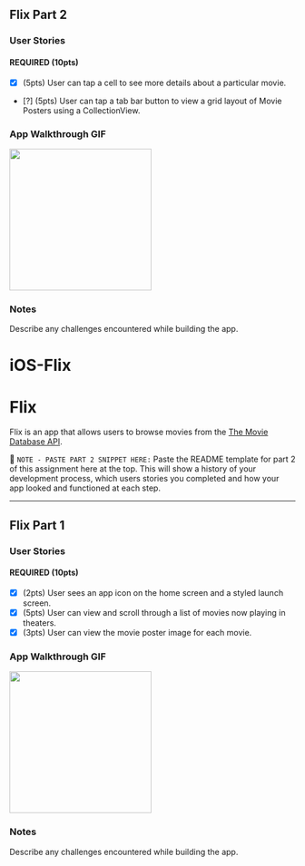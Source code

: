 ## Flix Part 2

### User Stories

#### REQUIRED (10pts)
- [x] (5pts) User can tap a cell to see more details about a particular movie.
- [?] (5pts) User can tap a tab bar button to view a grid layout of Movie Posters using a CollectionView.

### App Walkthrough GIF

<img src="https://i.imgur.com/5YXwNUA.gif" width=250><br>

### Notes
Describe any challenges encountered while building the app.

# iOS-Flix
# Flix

Flix is an app that allows users to browse movies from the [The Movie Database API](http://docs.themoviedb.apiary.io/#).

📝 `NOTE - PASTE PART 2 SNIPPET HERE:` Paste the README template for part 2 of this assignment here at the top. This will show a history of your development process, which users stories you completed and how your app looked and functioned at each step.

---

## Flix Part 1

### User Stories

#### REQUIRED (10pts)
- [x] (2pts) User sees an app icon on the home screen and a styled launch screen.
- [x] (5pts) User can view and scroll through a list of movies now playing in theaters.
- [x] (3pts) User can view the movie poster image for each movie.

### App Walkthrough GIF

<img src="https://imgur.com/dd7nJ5y.gif" width=250><br>

### Notes
Describe any challenges encountered while building the app.
